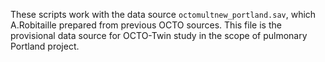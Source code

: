 These scripts work with the data source `octomultnew_portland.sav`, which A.Robitaille prepared from previous OCTO sources. This file is the provisional data source for OCTO-Twin study in the scope of pulmonary Portland project.
